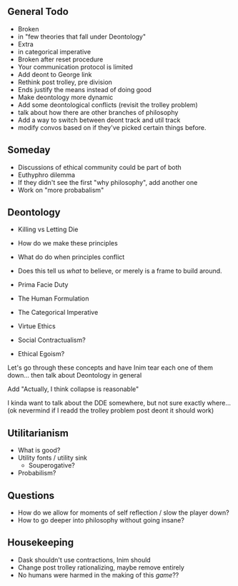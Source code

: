 General Todo
------------

 - Broken <li> in "few theories that fall under Deontology"
 - Extra <li> in categorical imperative
 - Broken after reset procedure
 - Your communication protocol is limited
 - Add deont to George link
 - Rethink post trolley, pre division
 - Ends justify the means instead of doing good
 - Make deontology more dynamic
 - Add some deontological conflicts (revisit the trolley problem)
 - talk about how there are other branches of philosophy
 - Add a way to switch between deont track and util track
 - modify convos based on if they've picked certain things before.

Someday
---------

 - Discussions of ethical community could be part of both
 - Euthyphro dilemma
 - If they didn't see the first "why philosophy", add another one
 - Work on "more probabalism"

Deontology
----------

 - Killing vs Letting Die
 - How do we make these principles
 - What do do when principles conflict
 - Does this tell us *what* to believe, or merely is a frame to build around.

 - Prima Facie Duty
 - The Human Formulation
 - The Categorical Imperative
 - Virtue Ethics
 - Social Contractualism?
 - Ethical Egoism?
 
Let's go through these concepts and have Inim tear each one of them down... then talk about Deontology in general

Add "Actually, I think collapse is reasonable"

I kinda want to talk about the DDE somewhere, but not sure exactly where... (ok nevermind if I readd the trolley problem post deont it should work)

Utilitarianism
--------------
 
  - What is good?
  - Utility fonts / utility sink
    - Souperogative?
  - Probabilism?

Questions
---------

 - How do we allow for moments of self reflection / slow the player down?
 - How to go deeper into philosophy without going insane?

Housekeeping
------------

 - Dask shouldn't use contractions, Inim should
 - Change post trolley rationalizing, maybe remove entirely
 - No humans were harmed in the making of this *game*??
